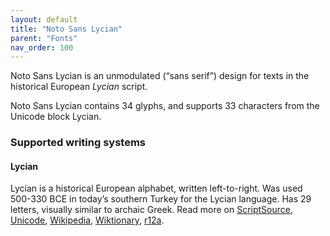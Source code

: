 ```yaml
---
layout: default
title: "Noto Sans Lycian"
parent: "Fonts"
nav_order: 100
---
```

Noto Sans Lycian is an unmodulated (“sans serif”) design for texts in the historical European _Lycian_ script. 

Noto Sans Lycian contains 34 glyphs, and supports 33 characters from the Unicode block Lycian.


### Supported writing systems


#### Lycian

Lycian is a historical European alphabet, written left-to-right. Was used 500-330 BCE in today’s southern Turkey for the Lycian language. Has 29 letters, visually similar to archaic Greek. Read more on [ScriptSource](https://scriptsource.org/scr/Lyci), [Unicode](https://www.unicode.org/versions/Unicode13.0.0/ch08.pdf#G26507), [Wikipedia](https://en.wikipedia.org/wiki/ISO_15924:Lyci), [Wiktionary](https://en.wiktionary.org/wiki/Category:Lycian_script), [r12a](https://r12a.github.io/scripts/links?iso=Lyci).

